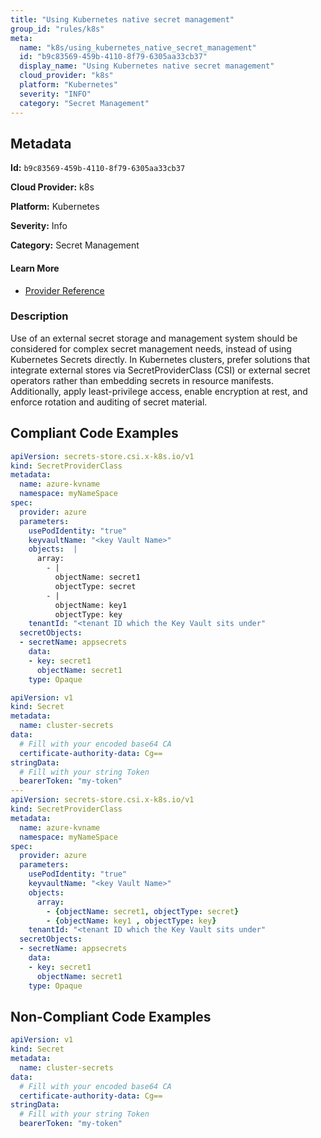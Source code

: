 ```yaml
---
title: "Using Kubernetes native secret management"
group_id: "rules/k8s"
meta:
  name: "k8s/using_kubernetes_native_secret_management"
  id: "b9c83569-459b-4110-8f79-6305aa33cb37"
  display_name: "Using Kubernetes native secret management"
  cloud_provider: "k8s"
  platform: "Kubernetes"
  severity: "INFO"
  category: "Secret Management"
---
```

## Metadata

**Id:** `b9c83569-459b-4110-8f79-6305aa33cb37`

**Cloud Provider:** k8s

**Platform:** Kubernetes

**Severity:** Info

**Category:** Secret Management

#### Learn More

 - [Provider Reference](https://kubernetes.io/docs/concepts/configuration/secret/)

### Description

 Use of an external secret storage and management system should be considered for complex secret management needs, instead of using Kubernetes Secrets directly.
In Kubernetes clusters, prefer solutions that integrate external stores via SecretProviderClass (CSI) or external secret operators rather than embedding secrets in resource manifests.
Additionally, apply least-privilege access, enable encryption at rest, and enforce rotation and auditing of secret material.


## Compliant Code Examples
```yaml
apiVersion: secrets-store.csi.x-k8s.io/v1
kind: SecretProviderClass
metadata:
  name: azure-kvname
  namespace: myNameSpace
spec:
  provider: azure
  parameters:
    usePodIdentity: "true"              
    keyvaultName: "<key Vault Name>"               
    objects:  |
      array:
        - |
          objectName: secret1          
          objectType: secret                                      
        - |
          objectName: key1               
          objectType: key
    tenantId: "<tenant ID which the Key Vault sits under"            
  secretObjects:                             
  - secretName: appsecrets   
    data:
    - key: secret1                          
      objectName: secret1                                        
    type: Opaque  

```

```yaml
apiVersion: v1
kind: Secret
metadata:
  name: cluster-secrets
data:
  # Fill with your encoded base64 CA
  certificate-authority-data: Cg==
stringData:
  # Fill with your string Token
  bearerToken: "my-token"
---
apiVersion: secrets-store.csi.x-k8s.io/v1
kind: SecretProviderClass
metadata:
  name: azure-kvname
  namespace: myNameSpace
spec:
  provider: azure
  parameters:
    usePodIdentity: "true"              
    keyvaultName: "<key Vault Name>"               
    objects:  
      array:
        - {objectName: secret1, objectType: secret}
        - {objectName: key1 , objectType: key}                                      
    tenantId: "<tenant ID which the Key Vault sits under"            
  secretObjects:                             
  - secretName: appsecrets   
    data:
    - key: secret1                          
      objectName: secret1                                        
    type: Opaque  

```
## Non-Compliant Code Examples
```yaml
apiVersion: v1
kind: Secret
metadata:
  name: cluster-secrets
data:
  # Fill with your encoded base64 CA
  certificate-authority-data: Cg==
stringData:
  # Fill with your string Token
  bearerToken: "my-token"

```